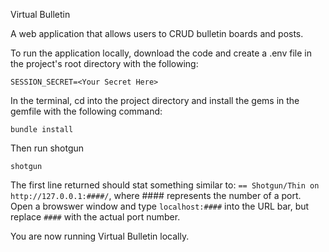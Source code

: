 Virtual Bulletin

A web application that allows users to CRUD bulletin boards and posts.


To run the application locally, download the code and create a .env file in the project's root directory with the following:
```
SESSION_SECRET=<Your Secret Here>
```

In the terminal, cd into the project directory and install the gems in the gemfile with the following command:
```
bundle install
```

Then run shotgun
```
shotgun
```

The first line returned should stat something similar to: `== Shotgun/Thin on http://127.0.0.1:####/`, where #### represents the number of a port. Open a browswer window and type `localhost:####` into the URL bar, but replace `####` with the actual port number.

You are now running Virtual Bulletin locally.